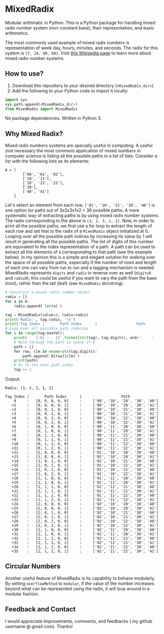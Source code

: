 # MixedRadix
Modular arithmatic in Python. 
This is a Python package for handling mixed radix number system (non-constant base), their representation, and basic arithmetics.

The most commonly used example  of mixed radix numbers is representation of week day, hours, minutes, and seconds. The radix for this system is `[7, 24, 60, 60]`. Visit [this Wikipedia page](https://en.wikipedia.org/wiki/Mixed_radix) to learn more about mixed radix number systems.
## How to use?
1. Download this repository to your desired directory (`<MixedRadix_dir>`).
2. Add the following to your Python code to import it locally:
```Python
import sys
sys.path.append(<MixedRadix_dir>)
from MixedRadix import MixedRadix
```
No package dependencies. Written in Python 3.

## Why Mixed Radix?
Mixed radix numbers systems are specially useful in computing. A useful (not necessary the most common) application of mixed numbers in computer science is listing all the possible paths in a list of lists. Consider a list with the following lists as its elements:

```
A = [
        ['00', '01', '02'],
        ['10', '11'],
        ['20', '21', '22'],
        ['30'],
        ['40', '41']
    ]
```

Let's select an element from each row. `['01', '10', '22', '30', '40']` is one option (or path) out of 3x2x3x1x2 = 36 possible paths. A more systematic way of extracting paths is by using mixed radix number systems. The radix corresponding to the above is `[3, 2, 3, 1, 2]`. Now, in order to print all the possible paths, we first use a for loop to extract the length of each row and set that to the radix of a `MixedRadix` object initialized at 0. Looping over all the possible path indices by increasing its value by 1 will result in generating all the possible paths. The list of digits of this number are equivalent to the index representation of a path. A path can be used to extract all the elements of `A` corresponding to that path (see the example below). In my opinion this is a simple and elegant solution for walking over the space of all possible paths, especially if the number of rows and length of each one can vary from run to run and a tagging mechanism is needed. MixedRadix represents `digits` and `radix` in reverse over as well (`digitsR` and `radixR`); this could be useful if you want to vary the path from the base (root), rather than the tail (leaf) (see `MixedRadix` docstring).

```Python
# Construct a mixed radix number object
radix = []
for a in A:
    radix.append( len(a) )

tag = MixedRadix(value=0, radix=radix)
print('Radix:', tag.radix, '\n')
print('Tag Index |       Path Index      |                  Path             ')
# Loop over all possible path indecies
for i in range(tag.maxVal):
    print('   {:6} :   {}'.format(str(tag), tag.digits), end='     :     ')
    # Walk through the path in space of A
    path = []
    for row, clm in enumerate(tag.digits):
        path.append( A[row][clm] )
    print(path)
    # Go to the next path index
    tag += 1
```

Output:
```
Radix: [3, 2, 3, 1, 2] 

Tag Index |       Path Index      |                  Path             
    0     :   [0, 0, 0, 0, 0]     :     ['00', '10', '20', '30', '40']
   +1     :   [0, 0, 0, 0, 1]     :     ['00', '10', '20', '30', '41']
   +2     :   [0, 0, 1, 0, 0]     :     ['00', '10', '21', '30', '40']
   +3     :   [0, 0, 1, 0, 1]     :     ['00', '10', '21', '30', '41']
   +4     :   [0, 0, 2, 0, 0]     :     ['00', '10', '22', '30', '40']
   +5     :   [0, 0, 2, 0, 1]     :     ['00', '10', '22', '30', '41']
   +6     :   [0, 1, 0, 0, 0]     :     ['00', '11', '20', '30', '40']
   +7     :   [0, 1, 0, 0, 1]     :     ['00', '11', '20', '30', '41']
   +8     :   [0, 1, 1, 0, 0]     :     ['00', '11', '21', '30', '40']
   +9     :   [0, 1, 1, 0, 1]     :     ['00', '11', '21', '30', '41']
   +10    :   [0, 1, 2, 0, 0]     :     ['00', '11', '22', '30', '40']
   +11    :   [0, 1, 2, 0, 1]     :     ['00', '11', '22', '30', '41']
   +12    :   [1, 0, 0, 0, 0]     :     ['01', '10', '20', '30', '40']
   +13    :   [1, 0, 0, 0, 1]     :     ['01', '10', '20', '30', '41']
   +14    :   [1, 0, 1, 0, 0]     :     ['01', '10', '21', '30', '40']
   +15    :   [1, 0, 1, 0, 1]     :     ['01', '10', '21', '30', '41']
   +16    :   [1, 0, 2, 0, 0]     :     ['01', '10', '22', '30', '40']
   +17    :   [1, 0, 2, 0, 1]     :     ['01', '10', '22', '30', '41']
   +18    :   [1, 1, 0, 0, 0]     :     ['01', '11', '20', '30', '40']
   +19    :   [1, 1, 0, 0, 1]     :     ['01', '11', '20', '30', '41']
   +20    :   [1, 1, 1, 0, 0]     :     ['01', '11', '21', '30', '40']
   +21    :   [1, 1, 1, 0, 1]     :     ['01', '11', '21', '30', '41']
   +22    :   [1, 1, 2, 0, 0]     :     ['01', '11', '22', '30', '40']
   +23    :   [1, 1, 2, 0, 1]     :     ['01', '11', '22', '30', '41']
   +24    :   [2, 0, 0, 0, 0]     :     ['02', '10', '20', '30', '40']
   +25    :   [2, 0, 0, 0, 1]     :     ['02', '10', '20', '30', '41']
   +26    :   [2, 0, 1, 0, 0]     :     ['02', '10', '21', '30', '40']
   +27    :   [2, 0, 1, 0, 1]     :     ['02', '10', '21', '30', '41']
   +28    :   [2, 0, 2, 0, 0]     :     ['02', '10', '22', '30', '40']
   +29    :   [2, 0, 2, 0, 1]     :     ['02', '10', '22', '30', '41']
   +30    :   [2, 1, 0, 0, 0]     :     ['02', '11', '20', '30', '40']
   +31    :   [2, 1, 0, 0, 1]     :     ['02', '11', '20', '30', '41']
   +32    :   [2, 1, 1, 0, 0]     :     ['02', '11', '21', '30', '40']
   +33    :   [2, 1, 1, 0, 1]     :     ['02', '11', '21', '30', '41']
   +34    :   [2, 1, 2, 0, 0]     :     ['02', '11', '22', '30', '40']
   +35    :   [2, 1, 2, 0, 1]     :     ['02', '11', '22', '30', '41']
```
## Circular Numbers
Another useful feature of MixedRadix is its capability to behave modularly. By setting `overflowMethod` to `modular`, if the value of the number increases beyond what can be represented using the radix, it will loop around in a modular fashion. 

## Feedback and Contact
I would appreciate improvements, comments, and feedbacks ( my github username @ gmail.com). Thanks!
